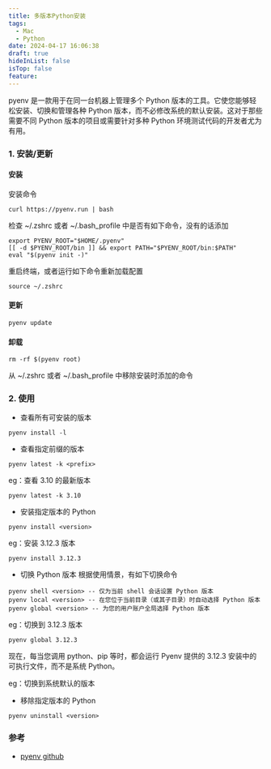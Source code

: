 ```yaml
---
title: 多版本Python安装
tags:
  - Mac
  - Python
date: 2024-04-17 16:06:38
draft: true
hideInList: false
isTop: false
feature:
---
```


pyenv 是一款用于在同一台机器上管理多个 Python 版本的工具。它使您能够轻松安装、切换和管理各种 Python 版本，而不必修改系统的默认安装。这对于那些需要不同 Python 版本的项目或需要针对多种 Python 环境测试代码的开发者尤为有用。

<!--more-->

### 1. 安装/更新

#### 安装
 安装命令
```
curl https://pyenv.run | bash
```

检查 ~/.zshrc 或者 ~/.bash_profile 中是否有如下命令，没有的话添加

```
export PYENV_ROOT="$HOME/.pyenv"
[[ -d $PYENV_ROOT/bin ]] && export PATH="$PYENV_ROOT/bin:$PATH"
eval "$(pyenv init -)"
```

重启终端，或者运行如下命令重新加载配置
```
source ~/.zshrc
```

#### 更新
```
pyenv update
```

#### 卸载
```
rm -rf $(pyenv root)
```

从 ~/.zshrc 或者 ~/.bash_profile 中移除安装时添加的命令

### 2. 使用

- 查看所有可安装的版本
```
pyenv install -l
```

- 查看指定前缀的版本
```
pyenv latest -k <prefix>
```

eg：查看 3.10 的最新版本
```
pyenv latest -k 3.10
```


- 安装指定版本的 Python
```
pyenv install <version>
```

eg：安装 3.12.3 版本
```
pyenv install 3.12.3
```


- 切换 Python 版本
根据使用情景，有如下切换命令
```
pyenv shell <version> -- 仅为当前 shell 会话设置 Python 版本
pyenv local <version> -- 在您位于当前目录（或其子目录）时自动选择 Python 版本
pyenv global <version> -- 为您的用户账户全局选择 Python 版本
```

eg：切换到 3.12.3 版本
```
pyenv global 3.12.3
```
现在，每当您调用 python、pip 等时，都会运行 Pyenv 提供的 3.12.3 安装中的可执行文件，而不是系统 Python。

eg：切换到系统默认的版本


- 移除指定版本的 Python
```
pyenv uninstall <version>
```

### 参考
- [pyenv github](https://github.com/pyenv/pyenv)